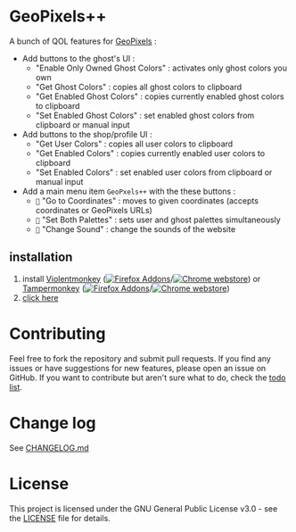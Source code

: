 # GeoPixels++
A bunch of QOL features for [GeoPixels](https://geopixels.net/) :
- Add buttons to the ghost's UI :
  - "Enable Only Owned Ghost Colors" : activates only ghost colors you own
  - "Get Ghost Colors" : copies all ghost colors to clipboard
  - "Get Enabled Ghost Colors" : copies currently enabled ghost colors to clipboard
  - "Set Enabled Ghost Colors" : set enabled ghost colors from clipboard or manual input
- Add buttons to the shop/profile UI :
  - "Get User Colors" : copies all user colors to clipboard
  - "Get Enabled Colors" : copies currently enabled user colors to clipboard
  - "Set Enabled Colors" : set enabled user colors from clipboard or manual input
- Add a main menu item `GeoPxels++` with the these buttons :
  - `🎯` "Go to Coordinates" : moves to given coordinates (accepts coordinates or GeoPixels URLs)
  - `🧪` "Set Both Palettes" : sets user and ghost palettes simultaneously
  - `🎵` "Change Sound" : change the sounds of the website

## installation
1. install [Violentmonkey](https://violentmonkey.github.io/) ([![Firefox Addons](https://www.readmecodegen.com/api/social-icon?name=firefoxbrowser&size=16)](https://addons.mozilla.org/en-US/firefox/addon/violentmonkey/)/[![Chrome webstore](https://www.readmecodegen.com/api/social-icon?name=chromewebstore&size=16)](https://chromewebstore.google.com/detail/jinjaccalgkegednnccohejagnlnfdag)) or [Tampermonkey](https://www.tampermonkey.net/) ([![Firefox Addons](https://www.readmecodegen.com/api/social-icon?name=firefoxbrowser&size=16)](https://addons.mozilla.org/en-US/firefox/addon/tampermonkey/)/[![Chrome webstore](https://www.readmecodegen.com/api/social-icon?name=chromewebstore&size=16)](https://chromewebstore.google.com/detail/dhdgffkkebhmkfjojejmpbldmpobfkfo))
2. [click here](https://github.com/thin-kbot/geopixels-plusplus/raw/refs/heads/main/geopixels++.user.js)

# Contributing
Feel free to fork the repository and submit pull requests.
If you find any issues or have suggestions for new features, please open an issue on GitHub.
If you want to contribute but aren't sure what to do, check the [todo list](CHANGELOG.md#unreleased-todo).

# Change log
See [CHANGELOG.md](CHANGELOG.md)

# License
This project is licensed under the GNU General Public License v3.0 - see the [LICENSE](LICENSE.md) file for details.